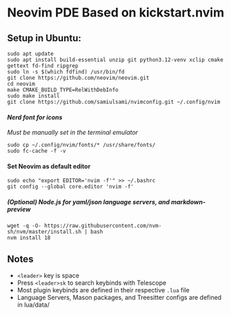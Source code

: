 # Neovim PDE Based on kickstart.nvim

## Setup in Ubuntu:
```
sudo apt update
sudo apt install build-essential unzip git python3.12-venv xclip cmake gettext fd-find ripgrep 
sudo ln -s $(which fdfind) /usr/bin/fd
git clone https://github.com/neovim/neovim.git
cd neovim
make CMAKE_BUILD_TYPE=RelWithDebInfo
sudo make install
git clone https://github.com/samiulsami/nvimconfig.git ~/.config/nvim 
```

#### <i>Nerd font for icons</i>

<i>Must be manually set in the terminal emulator</i>
```
sudo cp ~/.config/nvim/fonts/* /usr/share/fonts/
sudo fc-cache -f -v
```
#### Set Neovim as default editor
```
sudo echo "export EDITOR='nvim -f'" >> ~/.bashrc
git config --global core.editor 'nvim -f'
```
##### <i>(Optional) Node.js for yaml/json language servers, and markdown-preview</i>
```
wget -q -O- https://raw.githubusercontent.com/nvm-sh/nvm/master/install.sh | bash
nvm install 18 
```
## Notes
- `<leader>` key is space
- Press `<leader>sk` to search keybinds with Telescope
- Most plugin keybinds are defined in their respective `.lua` file
- Language Servers, Mason packages, and Treesitter configs are defined in lua/data/
